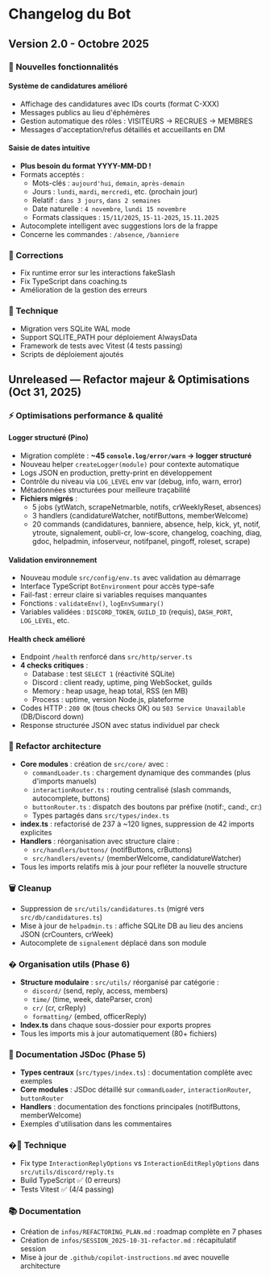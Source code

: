 # Changelog du Bot

## Version 2.0 - Octobre 2025

### 🎯 Nouvelles fonctionnalités

#### Système de candidatures amélioré
- Affichage des candidatures avec IDs courts (format C-XXX)
- Messages publics au lieu d'éphémères
- Gestion automatique des rôles : VISITEURS → RECRUES → MEMBRES
- Messages d'acceptation/refus détaillés et accueillants en DM

#### Saisie de dates intuitive
- **Plus besoin du format YYYY-MM-DD !** 
- Formats acceptés :
  - Mots-clés : `aujourd'hui`, `demain`, `après-demain`
  - Jours : `lundi`, `mardi`, `mercredi`, etc. (prochain jour)
  - Relatif : `dans 3 jours`, `dans 2 semaines`
  - Date naturelle : `4 novembre`, `lundi 15 novembre`
  - Formats classiques : `15/11/2025`, `15-11-2025`, `15.11.2025`
- Autocomplete intelligent avec suggestions lors de la frappe
- Concerne les commandes : `/absence`, `/banniere`

### 🐛 Corrections
- Fix runtime error sur les interactions fakeSlash
- Fix TypeScript dans coaching.ts
- Amélioration de la gestion des erreurs

### 🔧 Technique
- Migration vers SQLite WAL mode
- Support SQLITE_PATH pour déploiement AlwaysData
- Framework de tests avec Vitest (4 tests passing)
- Scripts de déploiement ajoutés
 
## Unreleased — Refactor majeur & Optimisations (Oct 31, 2025)

### ⚡ Optimisations performance & qualité

#### Logger structuré (Pino)
- Migration complète : **~45 `console.log/error/warn` → logger structuré**
- Nouveau helper `createLogger(module)` pour contexte automatique
- Logs JSON en production, pretty-print en développement
- Contrôle du niveau via `LOG_LEVEL` env var (debug, info, warn, error)
- Métadonnées structurées pour meilleure traçabilité
- **Fichiers migrés** :
  - 5 jobs (ytWatch, scrapeNetmarble, notifs, crWeeklyReset, absences)
  - 3 handlers (candidatureWatcher, notifButtons, memberWelcome)
  - 20 commands (candidatures, banniere, absence, help, kick, yt, notif, ytroute, signalement, oubli-cr, low-score, changelog, coaching, diag, gdoc, helpadmin, infoserveur, notifpanel, pingoff, roleset, scrape)

#### Validation environnement
- Nouveau module `src/config/env.ts` avec validation au démarrage
- Interface TypeScript `BotEnvironment` pour accès type-safe
- Fail-fast : erreur claire si variables requises manquantes
- Fonctions : `validateEnv()`, `logEnvSummary()`
- Variables validées : `DISCORD_TOKEN`, `GUILD_ID` (requis), `DASH_PORT`, `LOG_LEVEL`, etc.

#### Health check amélioré
- Endpoint `/health` renforcé dans `src/http/server.ts`
- **4 checks critiques** :
  - Database : test `SELECT 1` (réactivité SQLite)
  - Discord : client ready, uptime, ping WebSocket, guilds
  - Memory : heap usage, heap total, RSS (en MB)
  - Process : uptime, version Node.js, plateforme
- Codes HTTP : `200 OK` (tous checks OK) ou `503 Service Unavailable` (DB/Discord down)
- Response structurée JSON avec status individuel par check

### 🔨 Refactor architecture
- **Core modules** : création de `src/core/` avec :
  - `commandLoader.ts` : chargement dynamique des commandes (plus d'imports manuels)
  - `interactionRouter.ts` : routing centralisé (slash commands, autocomplete, buttons)
  - `buttonRouter.ts` : dispatch des boutons par préfixe (notif:, cand:, cr:)
  - Types partagés dans `src/types/index.ts`
- **index.ts** : refactorisé de 237 à ~120 lignes, suppression de 42 imports explicites
- **Handlers** : réorganisation avec structure claire :
  - `src/handlers/buttons/` (notifButtons, crButtons)
  - `src/handlers/events/` (memberWelcome, candidatureWatcher)
- Tous les imports relatifs mis à jour pour refléter la nouvelle structure

### 🗑️ Cleanup
- Suppression de `src/utils/candidatures.ts` (migré vers `src/db/candidatures.ts`)
- Mise à jour de `helpadmin.ts` : affiche SQLite DB au lieu des anciens JSON (crCounters, crWeek)
- Autocomplete de `signalement` déplacé dans son module

### � Organisation utils (Phase 6)
- **Structure modulaire** : `src/utils/` réorganisé par catégorie :
  - `discord/` (send, reply, access, members)
  - `time/` (time, week, dateParser, cron)
  - `cr/` (cr, crReply)
  - `formatting/` (embed, officerReply)
- **Index.ts** dans chaque sous-dossier pour exports propres
- Tous les imports mis à jour automatiquement (80+ fichiers)

### 📖 Documentation JSDoc (Phase 5)
- **Types centraux** (`src/types/index.ts`) : documentation complète avec exemples
- **Core modules** : JSDoc détaillé sur `commandLoader`, `interactionRouter`, `buttonRouter`
- **Handlers** : documentation des fonctions principales (notifButtons, memberWelcome)
- Exemples d'utilisation dans les commentaires

### �🔧 Technique
- Fix type `InteractionReplyOptions` vs `InteractionEditReplyOptions` dans `src/utils/discord/reply.ts`
- Build TypeScript ✅ (0 erreurs)
- Tests Vitest ✅ (4/4 passing)

### 📚 Documentation
- Création de `infos/REFACTORING_PLAN.md` : roadmap complète en 7 phases
- Création de `infos/SESSION_2025-10-31-refactor.md` : récapitulatif session
- Mise à jour de `.github/copilot-instructions.md` avec nouvelle architecture

